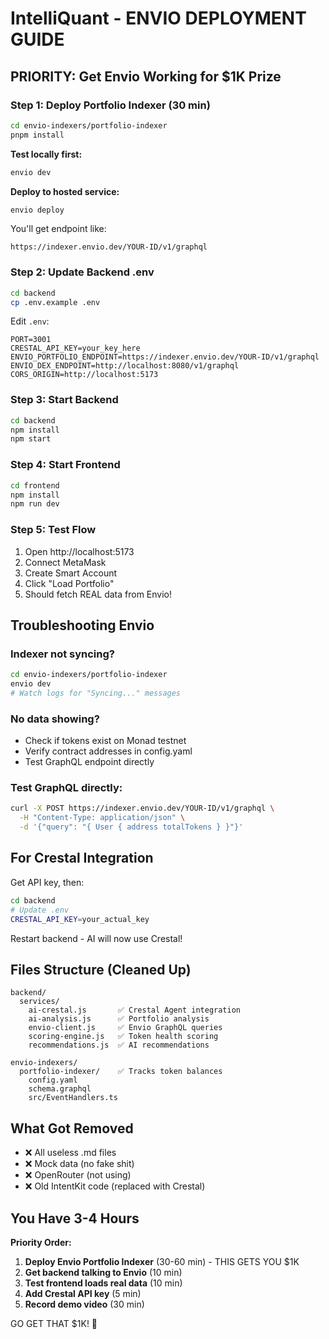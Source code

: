 # IntelliQuant - ENVIO DEPLOYMENT GUIDE

## PRIORITY: Get Envio Working for $1K Prize

### Step 1: Deploy Portfolio Indexer (30 min)

```bash
cd envio-indexers/portfolio-indexer
pnpm install
```

**Test locally first:**
```bash
envio dev
```

**Deploy to hosted service:**
```bash
envio deploy
```

You'll get endpoint like:
```
https://indexer.envio.dev/YOUR-ID/v1/graphql
```

### Step 2: Update Backend .env

```bash
cd backend
cp .env.example .env
```

Edit `.env`:
```
PORT=3001
CRESTAL_API_KEY=your_key_here
ENVIO_PORTFOLIO_ENDPOINT=https://indexer.envio.dev/YOUR-ID/v1/graphql
ENVIO_DEX_ENDPOINT=http://localhost:8080/v1/graphql
CORS_ORIGIN=http://localhost:5173
```

### Step 3: Start Backend

```bash
cd backend
npm install
npm start
```

### Step 4: Start Frontend

```bash
cd frontend
npm install
npm run dev
```

### Step 5: Test Flow

1. Open http://localhost:5173
2. Connect MetaMask
3. Create Smart Account
4. Click "Load Portfolio"
5. Should fetch REAL data from Envio!

## Troubleshooting Envio

### Indexer not syncing?
```bash
cd envio-indexers/portfolio-indexer
envio dev
# Watch logs for "Syncing..." messages
```

### No data showing?
- Check if tokens exist on Monad testnet
- Verify contract addresses in config.yaml
- Test GraphQL endpoint directly

### Test GraphQL directly:
```bash
curl -X POST https://indexer.envio.dev/YOUR-ID/v1/graphql \
  -H "Content-Type: application/json" \
  -d '{"query": "{ User { address totalTokens } }"}'
```

## For Crestal Integration

Get API key, then:
```bash
cd backend
# Update .env
CRESTAL_API_KEY=your_actual_key
```

Restart backend - AI will now use Crestal!

## Files Structure (Cleaned Up)

```
backend/
  services/
    ai-crestal.js       ✅ Crestal Agent integration
    ai-analysis.js      ✅ Portfolio analysis
    envio-client.js     ✅ Envio GraphQL queries
    scoring-engine.js   ✅ Token health scoring
    recommendations.js  ✅ AI recommendations
    
envio-indexers/
  portfolio-indexer/    ✅ Tracks token balances
    config.yaml
    schema.graphql
    src/EventHandlers.ts
```

## What Got Removed

- ❌ All useless .md files
- ❌ Mock data (no fake shit)
- ❌ OpenRouter (not using)
- ❌ Old IntentKit code (replaced with Crestal)

## You Have 3-4 Hours

**Priority Order:**
1. **Deploy Envio Portfolio Indexer** (30-60 min) - THIS GETS YOU $1K
2. **Get backend talking to Envio** (10 min)
3. **Test frontend loads real data** (10 min)
4. **Add Crestal API key** (5 min)
5. **Record demo video** (30 min)

GO GET THAT $1K! 🚀
